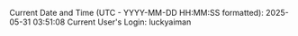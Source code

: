 Current Date and Time (UTC - YYYY-MM-DD HH:MM:SS formatted): 2025-05-31 03:51:08
Current User's Login: luckyaiman
